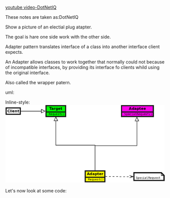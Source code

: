 [youtube video-DotNetIQ](https://youtu.be/YsAAzosaM2Y "DotNetIQ")

These notes are taken as:DotNetIQ

Show a picture of an electial plug atapter.

The goal is hare one side work with the other side.

Adapter pattern translates interface of a class into another interface client expects.


An Adapter allows classes to work together that normally could not because of incompatible interfaces, by
providing its interface fo clients whild using the original interface.

Also called the wrapper patern.

uml:

Inline-style: 
![Adapter design pattern](https://github.com/RayAndrade/TheRayCode/blob/main/UMLs/Adapter141.png "Adapter design pattern")

Let's now look at some code:




